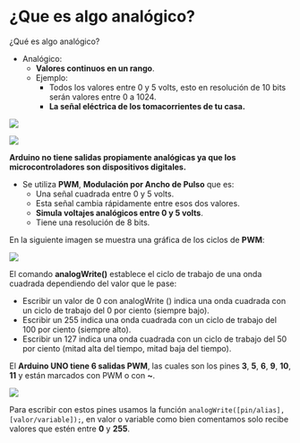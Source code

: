 # ¿Que es algo analógico?

¿Qué es algo analógico?
- Analógico:
  + **Valores continuos en un rango**.
  + Ejemplo: 
    * Todos los valores entre 0 y 5 volts, esto en resolución de 10 bits serán valores entre 0 a 1024.
    * **La señal eléctrica de los tomacorrientes de tu casa.**
    
![](http://dux.com.ve/Tomacorriente_Tomadecorriente_Triple_Dux-01.png) 

![](https://cursos.mcielectronics.cl/wp-content/uploads/2014/09/022.png)

**Arduino no tiene salidas propiamente analógicas ya que los microcontroladores son dispositivos digitales.**
- Se utiliza **PWM**, **Modulación por Ancho de Pulso** que es:
  + Una señal cuadrada entre 0 y 5 volts.
  + Esta señal cambia rápidamente entre esos dos valores.
  + **Simula voltajes analógicos entre 0 y 5 volts**.
  + Tiene una resolución de 8 bits.

En la siguiente imagen se muestra una gráfica de los ciclos de **PWM**:

![](https://i.pinimg.com/originals/ec/79/c9/ec79c97752fb5d8b9250dcafd4f514b0.png)

El comando **analogWrite()** establece el ciclo de trabajo de una onda cuadrada dependiendo del valor que le pase:
- Escribir un valor de 0 con analogWrite () indica una onda cuadrada con un ciclo de trabajo del 0 por ciento (siempre bajo).
-  Escribir un 255 indica una onda cuadrada con un ciclo de trabajo del 100 por ciento (siempre alto).
-  Escribir un 127 indica una onda cuadrada con un ciclo de trabajo del 50 por ciento (mitad alta del tiempo, mitad baja del tiempo).

El **Arduino UNO tiene 6 salidas PWM**, las cuales son los pines **3**, **5**, **6**, **9**, **10**, **11** y están marcados con PWM
o con **~**. 

![](https://www.electronicwings.com/public/images/user_images/images/Arduino/Arduino_basics/Arduino_PWM/arduino%20pwm%20pins.png)

Para escribir con estos pines usamos la función ``analogWrite([pin/alias],[valor/variable]);``, en valor o variable como bien comentamos solo recibe valores que estén entre **0** y **255**.

<!--stackedit_data:
eyJoaXN0b3J5IjpbLTE2MjY2NDU0NzddfQ==
-->